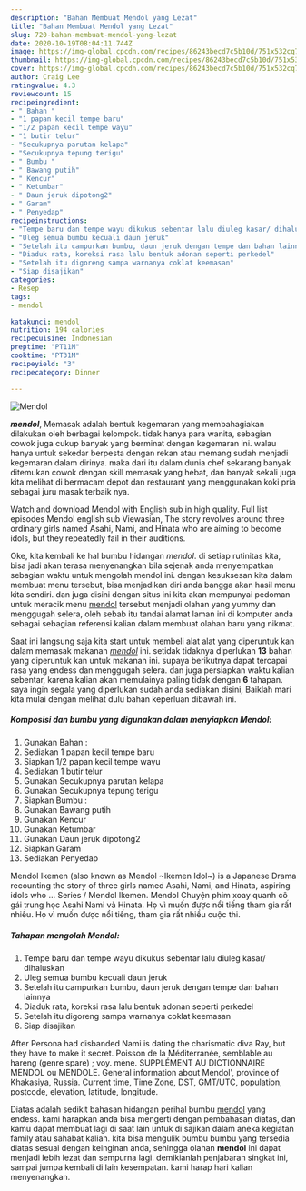 ```yaml
---
description: "Bahan Membuat Mendol yang Lezat"
title: "Bahan Membuat Mendol yang Lezat"
slug: 720-bahan-membuat-mendol-yang-lezat
date: 2020-10-19T08:04:11.744Z
image: https://img-global.cpcdn.com/recipes/86243becd7c5b10d/751x532cq70/mendol-foto-resep-utama.jpg
thumbnail: https://img-global.cpcdn.com/recipes/86243becd7c5b10d/751x532cq70/mendol-foto-resep-utama.jpg
cover: https://img-global.cpcdn.com/recipes/86243becd7c5b10d/751x532cq70/mendol-foto-resep-utama.jpg
author: Craig Lee
ratingvalue: 4.3
reviewcount: 15
recipeingredient:
- " Bahan "
- "1 papan kecil tempe baru"
- "1/2 papan kecil tempe wayu"
- "1 butir telur"
- "Secukupnya parutan kelapa"
- "Secukupnya tepung terigu"
- " Bumbu "
- " Bawang putih"
- " Kencur"
- " Ketumbar"
- " Daun jeruk dipotong2"
- " Garam"
- " Penyedap"
recipeinstructions:
- "Tempe baru dan tempe wayu dikukus sebentar lalu diuleg kasar/ dihaluskan"
- "Uleg semua bumbu kecuali daun jeruk"
- "Setelah itu campurkan bumbu, daun jeruk dengan tempe dan bahan lainnya"
- "Diaduk rata, koreksi rasa lalu bentuk adonan seperti perkedel"
- "Setelah itu digoreng sampa warnanya coklat keemasan"
- "Siap disajikan"
categories:
- Resep
tags:
- mendol

katakunci: mendol 
nutrition: 194 calories
recipecuisine: Indonesian
preptime: "PT11M"
cooktime: "PT31M"
recipeyield: "3"
recipecategory: Dinner

---
```



![Mendol](https://img-global.cpcdn.com/recipes/86243becd7c5b10d/751x532cq70/mendol-foto-resep-utama.jpg)

<b><i>mendol</i></b>, Memasak adalah bentuk kegemaran yang membahagiakan dilakukan oleh berbagai kelompok. tidak hanya para wanita, sebagian cowok juga cukup banyak yang berminat dengan kegemaran ini. walau hanya untuk sekedar berpesta dengan rekan atau memang sudah menjadi kegemaran dalam dirinya. maka dari itu dalam dunia chef sekarang banyak ditemukan cowok dengan skill memasak yang hebat, dan banyak sekali juga kita melihat di bermacam depot dan restaurant yang menggunakan koki pria sebagai juru masak terbaik nya.

Watch and download Mendol with English sub in high quality. Full list episodes Mendol english sub Viewasian, The story revolves around three ordinary girls named Asahi, Nami, and Hinata who are aiming to become idols, but they repeatedly fail in their auditions.

Oke, kita kembali ke hal bumbu hidangan <i>mendol</i>. di setiap rutinitas kita, bisa jadi akan terasa menyenangkan bila sejenak anda menyempatkan sebagian waktu untuk mengolah mendol ini. dengan kesuksesan kita dalam membuat menu tersebut, bisa menjadikan diri anda bangga akan hasil menu kita sendiri. dan juga disini dengan situs ini kita akan mempunyai pedoman untuk meracik menu <u>mendol</u> tersebut menjadi olahan yang yummy dan menggugah selera, oleh sebab itu tandai alamat laman ini di komputer anda sebagai sebagian referensi kalian dalam membuat olahan baru yang nikmat.


Saat ini langsung saja kita start untuk membeli alat alat yang diperuntuk kan dalam memasak makanan <u><i>mendol</i></u> ini. setidak tidaknya diperlukan <b>13</b> bahan yang diperuntuk kan untuk makanan ini. supaya berikutnya dapat tercapai rasa yang endess dan menggugah selera. dan juga persiapkan waktu kalian sebentar, karena kalian akan memulainya paling tidak dengan <b>6</b> tahapan. saya ingin segala yang diperlukan sudah anda sediakan disini, Baiklah mari kita mulai dengan melihat dulu bahan keperluan dibawah ini.

<!--inarticleads1-->

##### Komposisi dan bumbu yang digunakan dalam menyiapkan Mendol:

1. Gunakan  Bahan :
1. Sediakan 1 papan kecil tempe baru
1. Siapkan 1/2 papan kecil tempe wayu
1. Sediakan 1 butir telur
1. Gunakan Secukupnya parutan kelapa
1. Gunakan Secukupnya tepung terigu
1. Siapkan  Bumbu :
1. Gunakan  Bawang putih
1. Gunakan  Kencur
1. Gunakan  Ketumbar
1. Gunakan  Daun jeruk dipotong2
1. Siapkan  Garam
1. Sediakan  Penyedap


Mendol Ikemen (also known as Mendol ~Ikemen Idol~) is a Japanese Drama recounting the story of three girls named Asahi, Nami, and Hinata, aspiring idols who … Series / Mendol Ikemen. Mendol Chuyện phim xoay quanh cô gái trung học Asahi Nami và Hinata. Họ vì muốn được nổi tiếng tham gia rất nhiều. Họ vì muốn được nổi tiếng, tham gia rất nhiều cuộc thi. 

<!--inarticleads2-->

##### Tahapan mengolah Mendol:

1. Tempe baru dan tempe wayu dikukus sebentar lalu diuleg kasar/ dihaluskan
1. Uleg semua bumbu kecuali daun jeruk
1. Setelah itu campurkan bumbu, daun jeruk dengan tempe dan bahan lainnya
1. Diaduk rata, koreksi rasa lalu bentuk adonan seperti perkedel
1. Setelah itu digoreng sampa warnanya coklat keemasan
1. Siap disajikan


After Persona had disbanded Nami is dating the charismatic diva Ray, but they have to make it secret. Poisson de la Méditerranée, semblable au hareng (genre spare) ; voy. mène. SUPPLÉMENT AU DICTIONNAIRE MENDOL ou MENDOLE. General information about Mendol&#39;, province of Khakasiya, Russia. Current time, Time Zone, DST, GMT/UTC, population, postcode, elevation, latitude, longitude. 

Diatas adalah sedikit bahasan hidangan perihal bumbu <u>mendol</u> yang endess. kami harapkan anda bisa mengerti dengan pembahasan diatas, dan kamu dapat membuat lagi di saat lain untuk di sajikan dalam aneka kegiatan family atau sahabat kalian. kita bisa mengulik bumbu bumbu yang tersedia diatas sesuai dengan keinginan anda, sehingga olahan <b>mendol</b> ini dapat menjadi lebih lezat dan sempurna lagi. demikianlah penjabaran singkat ini, sampai jumpa kembali di lain kesempatan. kami harap hari kalian menyenangkan.
